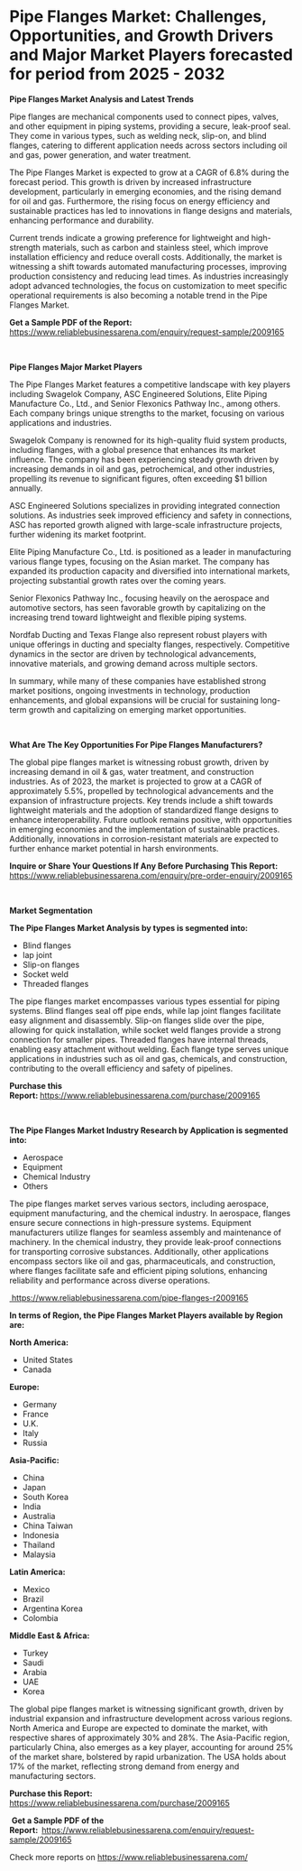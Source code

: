 <p><h1>Pipe Flanges Market: Challenges, Opportunities, and Growth Drivers and Major Market Players forecasted for period from 2025 - 2032</h1></p><p><strong>Pipe Flanges Market Analysis and Latest Trends</strong></p>
<p><p>Pipe flanges are mechanical components used to connect pipes, valves, and other equipment in piping systems, providing a secure, leak-proof seal. They come in various types, such as welding neck, slip-on, and blind flanges, catering to different application needs across sectors including oil and gas, power generation, and water treatment.</p><p>The Pipe Flanges Market is expected to grow at a CAGR of 6.8% during the forecast period. This growth is driven by increased infrastructure development, particularly in emerging economies, and the rising demand for oil and gas. Furthermore, the rising focus on energy efficiency and sustainable practices has led to innovations in flange designs and materials, enhancing performance and durability. </p><p>Current trends indicate a growing preference for lightweight and high-strength materials, such as carbon and stainless steel, which improve installation efficiency and reduce overall costs. Additionally, the market is witnessing a shift towards automated manufacturing processes, improving production consistency and reducing lead times. As industries increasingly adopt advanced technologies, the focus on customization to meet specific operational requirements is also becoming a notable trend in the Pipe Flanges Market.</p></p>
<p><strong>Get a Sample PDF of the Report:&nbsp;</strong> <a href="https://www.reliablebusinessarena.com/enquiry/request-sample/2009165?utm_campaign=2515&utm_medium=2&utm_source=Github&utm_content=ia&utm_term=10042025&utm_id=pipe-flanges">https://www.reliablebusinessarena.com/enquiry/request-sample/2009165</a></p>
<p>&nbsp;</p>
<p><strong>Pipe Flanges Major Market Players</strong></p>
<p><p>The Pipe Flanges Market features a competitive landscape with key players including Swagelok Company, ASC Engineered Solutions, Elite Piping Manufacture Co., Ltd., and Senior Flexonics Pathway Inc., among others. Each company brings unique strengths to the market, focusing on various applications and industries.</p><p>Swagelok Company is renowned for its high-quality fluid system products, including flanges, with a global presence that enhances its market influence. The company has been experiencing steady growth driven by increasing demands in oil and gas, petrochemical, and other industries, propelling its revenue to significant figures, often exceeding $1 billion annually.</p><p>ASC Engineered Solutions specializes in providing integrated connection solutions. As industries seek improved efficiency and safety in connections, ASC has reported growth aligned with large-scale infrastructure projects, further widening its market footprint. </p><p>Elite Piping Manufacture Co., Ltd. is positioned as a leader in manufacturing various flange types, focusing on the Asian market. The company has expanded its production capacity and diversified into international markets, projecting substantial growth rates over the coming years.</p><p>Senior Flexonics Pathway Inc., focusing heavily on the aerospace and automotive sectors, has seen favorable growth by capitalizing on the increasing trend toward lightweight and flexible piping systems. </p><p>Nordfab Ducting and Texas Flange also represent robust players with unique offerings in ducting and specialty flanges, respectively. Competitive dynamics in the sector are driven by technological advancements, innovative materials, and growing demand across multiple sectors. </p><p>In summary, while many of these companies have established strong market positions, ongoing investments in technology, production enhancements, and global expansions will be crucial for sustaining long-term growth and capitalizing on emerging market opportunities.</p></p>
<p>&nbsp;</p>
<p><strong>What Are The Key Opportunities For Pipe Flanges Manufacturers?</strong></p>
<p><p>The global pipe flanges market is witnessing robust growth, driven by increasing demand in oil & gas, water treatment, and construction industries. As of 2023, the market is projected to grow at a CAGR of approximately 5.5%, propelled by technological advancements and the expansion of infrastructure projects. Key trends include a shift towards lightweight materials and the adoption of standardized flange designs to enhance interoperability. Future outlook remains positive, with opportunities in emerging economies and the implementation of sustainable practices. Additionally, innovations in corrosion-resistant materials are expected to further enhance market potential in harsh environments.</p></p>
<p><strong>Inquire or Share Your Questions If Any Before Purchasing This Report:</strong> <a href="https://www.reliablebusinessarena.com/enquiry/pre-order-enquiry/2009165?utm_campaign=2515&utm_medium=2&utm_source=Github&utm_content=ia&utm_term=10042025&utm_id=pipe-flanges">https://www.reliablebusinessarena.com/enquiry/pre-order-enquiry/2009165</a></p>
<p>&nbsp;</p>
<p><strong>Market Segmentation</strong></p>
<p><strong>The Pipe Flanges Market Analysis by types is segmented into:</strong></p>
<p><ul><li>Blind flanges</li><li>lap joint</li><li>Slip-on flanges</li><li>Socket weld</li><li>Threaded flanges</li></ul></p>
<p><p>The pipe flanges market encompasses various types essential for piping systems. Blind flanges seal off pipe ends, while lap joint flanges facilitate easy alignment and disassembly. Slip-on flanges slide over the pipe, allowing for quick installation, while socket weld flanges provide a strong connection for smaller pipes. Threaded flanges have internal threads, enabling easy attachment without welding. Each flange type serves unique applications in industries such as oil and gas, chemicals, and construction, contributing to the overall efficiency and safety of pipelines.</p></p>
<p><strong>Purchase this Report:&nbsp;</strong><a href="https://www.reliablebusinessarena.com/purchase/2009165?utm_campaign=2515&utm_medium=2&utm_source=Github&utm_content=ia&utm_term=10042025&utm_id=pipe-flanges">https://www.reliablebusinessarena.com/purchase/2009165</a></p>
<p>&nbsp;</p>
<p><strong>The Pipe Flanges Market Industry Research by Application is segmented into:</strong></p>
<p><ul><li>Aerospace</li><li>Equipment</li><li>Chemical Industry</li><li>Others</li></ul></p>
<p><p>The pipe flanges market serves various sectors, including aerospace, equipment manufacturing, and the chemical industry. In aerospace, flanges ensure secure connections in high-pressure systems. Equipment manufacturers utilize flanges for seamless assembly and maintenance of machinery. In the chemical industry, they provide leak-proof connections for transporting corrosive substances. Additionally, other applications encompass sectors like oil and gas, pharmaceuticals, and construction, where flanges facilitate safe and efficient piping solutions, enhancing reliability and performance across diverse operations.</p></p>
<p><a href="https://www.reliablebusinessarena.com/pipe-flanges-r2009165?utm_campaign=2515&utm_medium=2&utm_source=Github&utm_content=ia&utm_term=10042025&utm_id=pipe-flanges">&nbsp;https://www.reliablebusinessarena.com/pipe-flanges-r2009165</a></p>
<p><strong>In terms of Region, the Pipe Flanges Market Players available by Region are:</strong></p>
<p>
    <p> <strong> North America: </strong>
        <ul>
            <li>United States</li>
            <li>Canada</li>
        </ul>
        </p> 
    <p> <strong> Europe: </strong>
        <ul>
            <li>Germany</li>
            <li>France</li>
            <li>U.K.</li>
            <li>Italy</li>
            <li>Russia</li>
        </ul>
        </p> 
    <p> <strong> Asia-Pacific: </strong>
        <ul>
            <li>China</li>
            <li>Japan</li>
            <li>South Korea</li>
            <li>India</li>
            <li>Australia</li>
            <li>China Taiwan</li>
            <li>Indonesia</li>
            <li>Thailand</li>
            <li>Malaysia</li>
        </ul>
        </p> 
    <p> <strong> Latin America: </strong>
        <ul>
            <li>Mexico</li>
            <li>Brazil</li>
            <li>Argentina Korea</li>
            <li>Colombia</li>
        </ul>
        </p> 
    <p> <strong> Middle East & Africa: </strong>
        <ul>
            <li>Turkey</li>
            <li>Saudi</li>
            <li>Arabia</li>
            <li>UAE</li>
            <li>Korea</li>
        </ul>
    </p>
    </p>
<p><p>The global pipe flanges market is witnessing significant growth, driven by industrial expansion and infrastructure development across various regions. North America and Europe are expected to dominate the market, with respective shares of approximately 30% and 28%. The Asia-Pacific region, particularly China, also emerges as a key player, accounting for around 25% of the market share, bolstered by rapid urbanization. The USA holds about 17% of the market, reflecting strong demand from energy and manufacturing sectors.</p></p>
<p><strong>Purchase this Report: </strong><a href="https://www.reliablebusinessarena.com/purchase/2009165?utm_campaign=2515&utm_medium=2&utm_source=Github&utm_content=ia&utm_term=10042025&utm_id=pipe-flanges">https://www.reliablebusinessarena.com/purchase/2009165</a></p>
<p>&nbsp;<strong>Get a Sample PDF of the Report:&nbsp;&nbsp;</strong><a href="https://www.reliablebusinessarena.com/enquiry/request-sample/2009165?utm_campaign=2515&utm_medium=2&utm_source=Github&utm_content=ia&utm_term=10042025&utm_id=pipe-flanges">https://www.reliablebusinessarena.com/enquiry/request-sample/2009165</a></p>
<p><strong></strong></p>
<p>Check more reports on <a href="https://www.reliablebusinessarena.com/?utm_campaign=2515&utm_medium=2&utm_source=Github&utm_content=ia&utm_term=10042025&utm_id=pipe-flanges">https://www.reliablebusinessarena.com/</a></p>